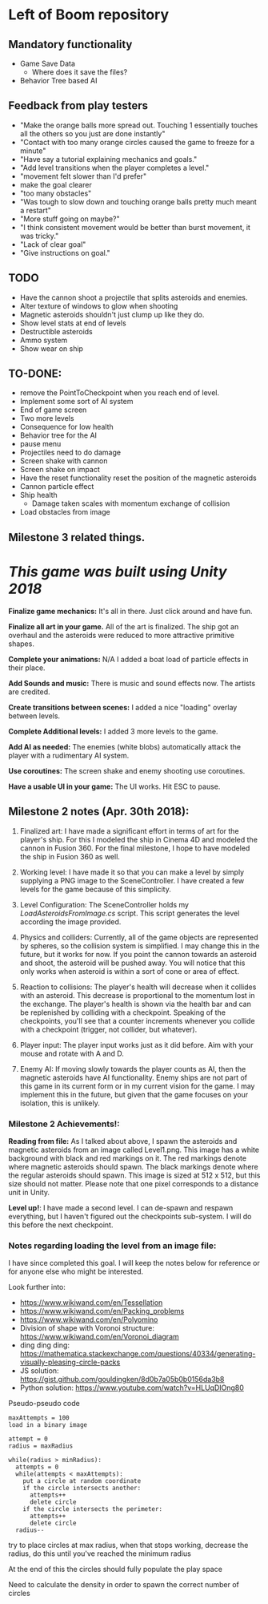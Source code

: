 # Left of Boom repository


## **Mandatory functionality**
* Game Save Data
  * Where does it save the files?
* Behavior Tree based AI


## Feedback from play testers
* "Make the orange balls more spread out. Touching 1 essentially touches all the others so you just are done instantly"
* "Contact with too many orange circles caused the game to freeze for a minute"
* "Have say a tutorial explaining mechanics and goals."
* "Add level transitions when the player completes a level."
* "movement felt slower than I'd prefer"
* make the goal clearer
* "too many obstacles"
* "Was tough to slow down and touching orange balls pretty much meant a restart"
* "More stuff going on maybe?"
* "I think consistent movement would be better than burst movement, it was tricky."
* "Lack of clear goal"
* "Give instructions on goal."


## TODO
* Have the cannon shoot a projectile that splits asteroids and enemies.
* Alter texture of windows to glow when shooting
* Magnetic asteroids shouldn't just clump up like they do.
* Show level stats at end of levels
* Destructible asteroids
* Ammo system
* Show wear on ship


## TO-DONE:
* remove the PointToCheckpoint when you reach end of level.
* Implement some sort of AI system
* End of game screen
* Two more levels
* Consequence for low health
* Behavior tree for the AI
* pause menu
* Projectiles need to do damage
* Screen shake with cannon
* Screen shake on impact
* Have the reset functionality reset the position of the magnetic asteroids
* Cannon particle effect
* Ship health
  * Damage taken scales with momentum exchange of collision
* Load obstacles from image


## Milestone 3 related things.

# ***This game was built using Unity 2018***

**Finalize game mechanics:** It's all in there. Just click around and have fun.

**Finalize all art in your game.** All of the art is finalized. The ship got an overhaul and the asteroids were reduced to more attractive primitive shapes.

**Complete your animations:** N/A I added a boat load of particle effects in their place.

**Add Sounds and music:** There is music and sound effects now. The artists are credited.

**Create transitions between scenes:** I added a nice "loading" overlay between levels.

**Complete Additional levels:** I added 3 more levels to the game.

**Add AI as needed:** The enemies (white blobs) automatically attack the player with a rudimentary AI system.

**Use coroutines:** The screen shake and enemy shooting use coroutines.

**Have a usable UI in your game:** The UI works. Hit ESC to pause.


## Milestone 2 notes (Apr. 30th 2018):
1. Finalized art: I have made a significant effort in terms of art for the player's ship. For this I modeled the ship in Cinema 4D and modeled the cannon in Fusion 360. For the final milestone, I hope to have modeled the ship in Fusion 360 as well.

2. Working level: I have made it so that you can make a level by simply supplying a PNG image to the SceneController. I have created a few levels for the game because of this simplicity.

3. Level Configuration: The SceneController holds my *LoadAsteroidsFromImage.cs* script. This script generates the level according the image provided.

4. Physics and colliders:  Currently, all of the game objects are represented by spheres, so the collision system is simplified. I may change this in the future, but it works for now. If you point the cannon towards an asteroid and shoot, the asteroid will be pushed away. You will notice that this only works when asteroid is within a sort of cone or area of effect.

5. Reaction to collisions: The player's health will decrease when it collides with an asteroid. This decrease is proportional to the momentum lost in the exchange. The player's health is shown via the health bar and can be replenished by colliding with a checkpoint. Speaking of the checkpoints, you'll see that a counter increments whenever you collide with a checkpoint (trigger, not collider, but whatever).

6. Player input: The player input works just as it did before. Aim with your mouse and rotate with A and D.

7. Enemy AI: If moving slowly towards the player counts as AI, then the magnetic asteroids have AI functionality. Enemy ships are not part of this game in its current form or in my current vision for the game. I may implement this in the future, but given that the game focuses on your isolation, this is unlikely.


### Milestone 2 Achievements!:

**Reading from file:** As I talked about above, I spawn the asteroids and magnetic asteroids from an image called Level1.png. This image has a white background with black and red markings on it. The red markings denote where magnetic asteroids should spawn. The black markings denote where the regular asteroids should spawn. This image is sized at 512 x 512, but this size should not matter. Please note that one pixel corresponds to a distance unit in Unity.

**Level up!**: I have made a second level. I can de-spawn and respawn everything, but I haven't figured out the checkpoints sub-system. I will do this before the next checkpoint.




### Notes regarding loading the level from an image file:

I have since completed this goal. I will keep the notes below for reference or for anyone else who might be interested.


Look further into:
* https://www.wikiwand.com/en/Tessellation
* https://www.wikiwand.com/en/Packing_problems
* https://www.wikiwand.com/en/Polyomino
* Division of shape with Voronoi structure: https://www.wikiwand.com/en/Voronoi_diagram
* ding ding ding: https://mathematica.stackexchange.com/questions/40334/generating-visually-pleasing-circle-packs
* JS solution: https://gist.github.com/gouldingken/8d0b7a05b0b0156da3b8
* Python solution: https://www.youtube.com/watch?v=HLUqDIOng80



Pseudo-pseudo code
```
maxAttempts = 100
load in a binary image

attempt = 0
radius = maxRadius

while(radius > minRadius):
  attempts = 0
  while(attempts < maxAttempts):
    put a circle at random coordinate
    if the circle intersects another:
      attempts++
      delete circle
    if the circle intersects the perimeter:
      attempts++
      delete circle
  radius--

```

try to place circles at max radius,
when that stops working, decrease the radius,
do this until you've reached the minimum radius

At the end of this the circles should fully populate the play space

Need to calculate the density in order to spawn the correct number of circles
